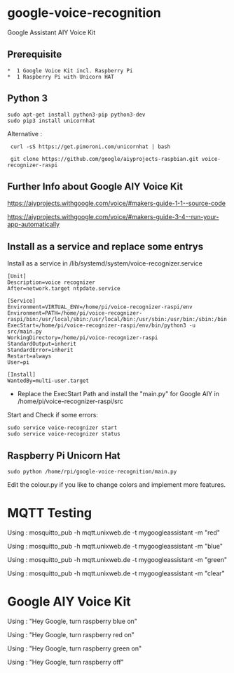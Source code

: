 # google-voice-recognition
Google Assistant AIY Voice Kit

## Prerequisite

	*  1 Google Voice Kit incl. Raspberry Pi
	*  1 Raspberry Pi with Unicorn HAT 

## Python 3

	sudo apt-get install python3-pip python3-dev
	sudo pip3 install unicornhat

Alternative :

	 curl -sS https://get.pimoroni.com/unicornhat | bash

	 git clone https://github.com/google/aiyprojects-raspbian.git voice-recognizer-raspi

## Further Info about Google AIY Voice Kit

https://aiyprojects.withgoogle.com/voice/#makers-guide-1-1--source-code

https://aiyprojects.withgoogle.com/voice/#makers-guide-3-4--run-your-app-automatically

## Install as a service and replace some entrys

Install as a service  in /lib/systemd/system/voice-recognizer.service
	
	[Unit]
	Description=voice recognizer
	After=network.target ntpdate.service

	[Service]
	Environment=VIRTUAL_ENV=/home/pi/voice-recognizer-raspi/env
	Environment=PATH=/home/pi/voice-recognizer-raspi/bin:/usr/local/sbin:/usr/local/bin:/usr/sbin:/usr/bin:/sbin:/bin
	ExecStart=/home/pi/voice-recognizer-raspi/env/bin/python3 -u src/main.py
	WorkingDirectory=/home/pi/voice-recognizer-raspi
	StandardOutput=inherit
	StandardError=inherit
	Restart=always
	User=pi

	[Install]
	WantedBy=multi-user.target



 * Replace the ExecStart Path and install the "main.py" for Google AIY in /home/pi/voice-recognizer-raspi/src

Start and Check if some errors:

	sudo service voice-recognizer start
	sudo service voice-recognizer status




## Raspberry Pi Unicorn Hat

	sudo python /home/rpi/google-voice-recognition/main.py

Edit the colour.py if you like to change colors and implement more features.

#  MQTT Testing
  Using :  mosquitto_pub -h mqtt.unixweb.de -t mygoogleassistant -m "red"

  Using :  mosquitto_pub -h mqtt.unixweb.de -t mygoogleassistant -m "blue"

  Using :  mosquitto_pub -h mqtt.unixweb.de -t mygoogleassistant -m "green"

  Using :  mosquitto_pub -h mqtt.unixweb.de -t mygoogleassistant -m "clear"

# Google AIY Voice Kit
 Using : "Hey Google, turn raspberry blue on"

 Using : "Hey Google, turn raspberry red on"

 Using : "Hey Google, turn raspberry green on"

 Using : "Hey Google, turn raspberry off"


